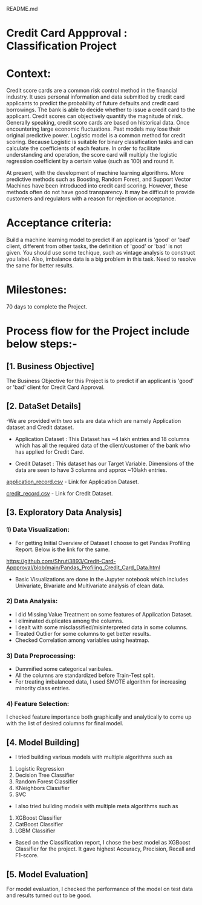 README.md

# Credit Card Appproval : Classification Project

# Context:
Credit score cards are a common risk control method in the financial industry. It uses personal information and data submitted by credit card applicants to predict the probability of future defaults and credit card borrowings. The bank is able to decide whether to issue a credit card to the applicant. Credit scores can objectively quantify the magnitude of risk. Generally speaking, credit score cards are based on historical data. Once encountering large economic fluctuations. Past models may lose their original predictive power. Logistic model is a common method for credit scoring. Because Logistic is suitable for binary classification tasks and can calculate the coefficients of each feature. In order to facilitate understanding and operation, the score card will multiply the logistic regression coefficient by a certain value (such as 100) and round it.

At present, with the development of machine learning algorithms. More predictive methods such as Boosting, Random Forest, and Support Vector Machines have been introduced into credit card scoring. However, these methods often do not have good transparency. It may be difficult to provide customers and regulators with a reason for rejection or acceptance.

# Acceptance criteria: 
Build a machine learning model to predict if an applicant is 'good' or 'bad' client, different from other tasks, the definition of 'good' or 'bad' is not given. You should use some techique, such as vintage analysis to construct you label. Also, imbalance data is a big problem in this task. Need to resolve the same for better results.

# Milestones: 
70 days to complete the Project.

# Process flow for the Project include below steps:-

## [1. Business Objective]
The Business Objective for this Project is to predict if an applicant is 'good' or 'bad' client for Credit Card Approval.

## [2. DataSet Details]
-We are provided with two sets are data which are namely Application dataset and Credit dataset.

- Application Dataset : This Dataset has ~4 lakh entries and 18 columns which has all the required data of the client/customer of the bank who has applied for Credit Card.

- Credit Dataset : This dataset has our Target Variable. Dimensions of the data are seen to have 3 columns and approx ~10lakh entries. 

[application_record.csv](https://github.com/Shruti3893/Credit-Card-Appproval/blob/main/application_record.csv) - Link for Application Dataset.

[credit_record.csv](https://github.com/Shruti3893/Credit-Card-Appproval/blob/main/credit_record.csv) - Link for Credit Dataset.

## [3. Exploratory Data Analysis]

### 1) Data Visualization:
- For getting Initial Overview of Dataset I choose to get Pandas Profiling Report. Below is the link for the same.

https://github.com/Shruti3893/Credit-Card-Appproval/blob/main/Pandas_Profiling_Credit_Card_Data.html

- Basic Visualizations are done in the Jupyter notebook which includes Univariate, Bivariate and Multivariate analysis of clean data.

### 2) Data Analysis:
- I did Missing Value Treatment on some features of Application Dataset. 
- I eliminated duplicates among the columns. 
- I dealt with some misclassified/misinterpreted data in some columns. 
- Treated Outlier for some columns to get better results.
- Checked Correlation among variables using heatmap.

### 3) Data Preprocessing:
- Dummified some categorical varibales. 
- All the columns are standardized before Train-Test split.
- For treating imbalanced data, I used SMOTE algorithm for increasing minority class entries.

### 4) Feature Selection:
I checked feature importance both graphically and analytically to come up with the list of desired columns for final model.

## [4. Model Building]
- I tried building various models with multiple algorithms such as 
1) Logistic Regression
2) Decision Tree Classifier
3) Random Forest Classifier
4) KNeighbors Classifier 
5) SVC

- I also tried building models with multiple meta algorithms such as 
1) XGBoost Classifier
2) CatBoost Classifier
3) LGBM Classifier 

- Based on the Classification report, I chose the best model as XGBoost Classifier for the project. It gave highest Accuracy, Precision, Recall and F1-score.

## [5. Model Evaluation]
For model evaluation, I checked the performance of the model on test data and results turned out to be good.
